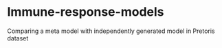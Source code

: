 # Immune-response-models
Comparing a meta model with independently generated model in Pretoris dataset
